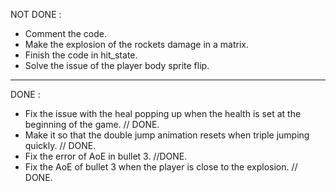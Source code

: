 NOT DONE :

- Comment the code.
- Make the explosion of the rockets damage in a matrix.
- Finish the code in hit_state.
- Solve the issue of the player body sprite flip.

------------------------------------------------------------------------------------------------------
DONE :
	
- Fix the issue with the heal popping up when the health is set at the beginning of the game. // DONE.
- Make it so that the double jump animation resets when triple jumping quickly. // DONE.
- Fix the error of AoE in bullet 3. //DONE.
- Fix the AoE of bullet 3 when the player is close to the explosion. // DONE.
